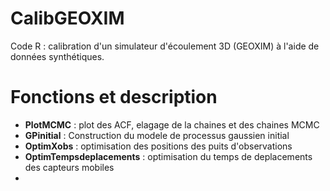 # CalibGEOXIM
Code R : calibration d'un simulateur d'écoulement 3D (GEOXIM) à l'aide de données synthétiques.

# Fonctions et description
- **PlotMCMC** : plot des ACF, elagage de la chaines et des chaines MCMC
- **GPinitial** : Construction du modele de processus gaussien initial
- **OptimXobs** : optimisation des positions des puits d'observations
- **OptimTempsdeplacements** : optimisation du temps de deplacements des capteurs mobiles
- 
